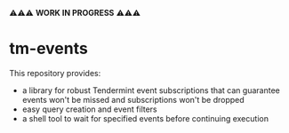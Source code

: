⚠️⚠️⚠️ **WORK IN PROGRESS** ⚠️⚠️⚠️

# tm-events
This repository provides:
- a library for robust Tendermint event subscriptions that can guarantee events won't be missed and subscriptions won't be dropped
- easy query creation and event filters
- a shell tool to wait for specified events before continuing execution

